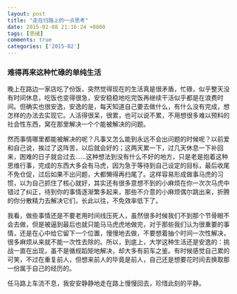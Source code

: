 ```yaml
---
layout: post
title: "走在归路上的一点思考"
date: 2015-02-08 21:16:24 +0800
tags: [思绪]
comments: true
categories: ['2015-02']
---
```

### 难得再来这种忙碌的单纯生活
晚上在路边一家店吃了份饭，突然觉得现在的生活真是很矛盾，忙碌，似乎整天没有时间休息，吃饭也变得很急，安安稳稳地吃完饭再继续干活似乎都是在浪费时间。<!--more-->但确实也很安逸，安逸的是，每天知道自己要去做什么，有什么没有完成，想怎样的办法去实现它。人活得很呆，很累，也可以说不累，不用想很多难以预料的社会性东西，窝在那里解决一个个能被解决的问题。

然而事情哪里都能被解决的呢？凡事又怎么能到永远不会出问题的时候呢？以前爱和自己说，挨过了这阵苦，以后就会好的；这两天累一下，过几天休息一下补回来，困难的日子就会过去……这种想法到没有什么不好的地方，只是老是抱着这种思维行事，完成的东西大多会有马虎，因为急于等待到自己设定的目标，最后收尾不免仓促，过后如果不出问题，大都懒得再扫尾了。这样容易形成做事马虎的习惯，以为自己抓住了核心就好，其实还有很多意想不到的小麻烦在你一次次马虎中错过了纠正，待到你的事情逐渐繁多起来，那些不介意的小麻烦偶尔跳出来，折腾的你分散精力去解决它们，长此以往，不免效率低下了。

我看，做些事情还是不要老用时间线压死人，虽然很多时候我们不到那个节骨眼不会去做，但是被逼到最后也就只能马马虎虎地做完，对于那些我们认为很重要的事情，还是在心中给它留下一个位置，慢慢地去做，不要想着抽个时间一次性解决，很多麻烦从来就不能一次性去除的。
​
所以，到底上，大学这种生活还是安逸的：挑战一直在出现，虽不是循规蹈矩地解决，却大多有前车之鉴。有时候感觉自己累的可笑，不过在重复前人，但想来前人的毕竟是前人，自己还是想要花时间去换取那一份属于自己的经历的。

任马路上车流不息，我安安静静地走在路上慢慢回去，珍惜此刻的平静。
